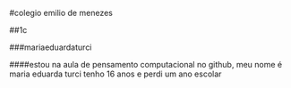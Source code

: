 #colegio emilio de menezes

##1c

###mariaeduardaturci

####estou na aula de pensamento computacional no github, meu nome é maria eduarda turci tenho 16 anos e perdi um ano escolar
